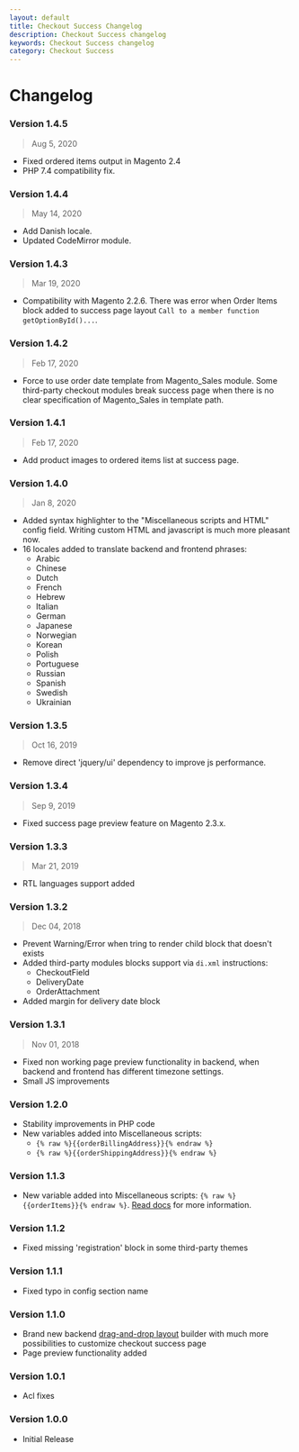 ```yaml
---
layout: default
title: Checkout Success Changelog
description: Checkout Success changelog
keywords: Checkout Success changelog
category: Checkout Success
---
```


# Changelog

### Version 1.4.5

> Aug 5, 2020

  - Fixed ordered items output in Magento 2.4
  - PHP 7.4 compatibility fix.

### Version 1.4.4

> May 14, 2020

  - Add Danish locale.
  - Updated CodeMirror module.

### Version 1.4.3

> Mar 19, 2020

 -  Compatibility with Magento 2.2.6. There was error when Order Items block added to success page layout `Call to a member function getOptionById()...`.

### Version 1.4.2

> Feb 17, 2020

 -  Force to use order date template from Magento_Sales module. Some third-party checkout modules break success page when there is no clear specification of Magento_Sales in template path.

### Version 1.4.1

> Feb 17, 2020

 -  Add product images to ordered items list at success page.

### Version 1.4.0

> Jan 8, 2020

 -  Added syntax highlighter to the "Miscellaneous scripts and HTML" config field.
    Writing custom HTML and javascript is much more pleasant now.
 -  16 locales added to translate backend and frontend phrases:
    - Arabic
    - Chinese
    - Dutch
    - French
    - Hebrew
    - Italian
    - German
    - Japanese
    - Norwegian
    - Korean
    - Polish
    - Portuguese
    - Russian
    - Spanish
    - Swedish
    - Ukrainian

### Version 1.3.5

> Oct 16, 2019

 -  Remove direct 'jquery/ui' dependency to improve js performance.

### Version 1.3.4

> Sep 9, 2019

 -  Fixed success page preview feature on Magento 2.3.x.

### Version 1.3.3

> Mar 21, 2019

 -  RTL languages support added

### Version 1.3.2

> Dec 04, 2018

 -  Prevent Warning/Error when tring to render child block that doesn't exists
 -  Added third-party modules blocks support via `di.xml` instructions:
    -  CheckoutField
    -  DeliveryDate
    -  OrderAttachment
 -  Added margin for delivery date block

### Version 1.3.1

> Nov 01, 2018

 -  Fixed non working page preview functionality in backend, when backend and
    frontend has different timezone settings.
 -  Small JS improvements

### Version 1.2.0

 -  Stability improvements in PHP code
 -  New variables added into Miscellaneous scripts:
     -  `{% raw %}{{orderBillingAddress}}{% endraw %}`
     -  `{% raw %}{{orderShippingAddress}}{% endraw %}`

### Version 1.1.3

 -  New variable added into Miscellaneous scripts: `{% raw %}{{orderItems}}{% endraw %}`.
    [Read docs](/m2/extensions/checkout-success/miscellaneous-scripts-snippets/)
    for more information.

### Version 1.1.2

 -  Fixed missing 'registration' block in some third-party themes

### Version 1.1.1

 -  Fixed typo in config section name

### Version 1.1.0

 -  Brand new backend [drag-and-drop layout](/m2/extensions/checkout-success/settings/#page-layout)
    builder with much more possibilities to customize checkout success page
 -  Page preview functionality added

### Version 1.0.1

 -  Acl fixes

### Version 1.0.0

 -  Initial Release
